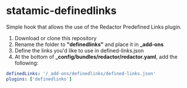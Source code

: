 statamic-definedlinks
=====================

Simple hook that allows the use of the Redactor Predefined Links plugin.

1. Download or clone this repository
2. Rename the folder to **"definedlinks"** and place it in **_add-ons**
3. Define the links you'd like to use in defined-links.json
4. At the bottom of **_config/bundles/redactor/redactor.yaml**, add the following:

```yaml
definedLinks: '/_add-ons/definedlinks/defined-links.json'
plugins: ['definedlinks']
```
